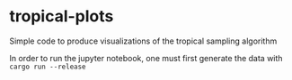 
# tropical-plots
Simple code to produce visualizations of the tropical sampling algorithm 

In order to run the jupyter notebook, one must first generate the data with ```cargo run --release```